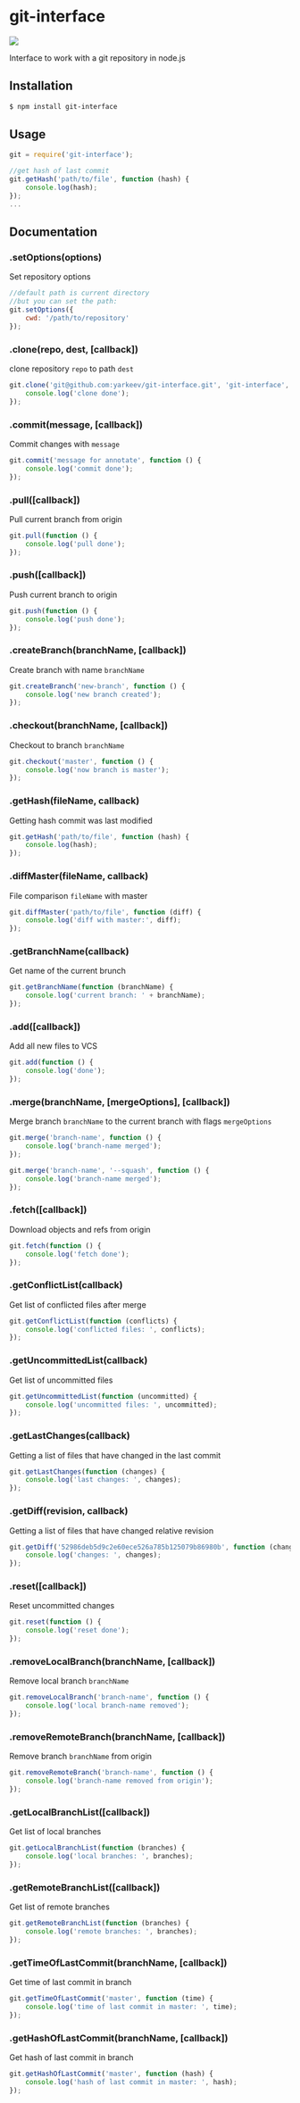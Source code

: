 # git-interface

![](http://s7.postimg.org/tz15stjaj/git_interface.png)

Interface to work with a git repository in node.js

## Installation

```bash
$ npm install git-interface
```

## Usage

```js
git = require('git-interface');

//get hash of last commit
git.getHash('path/to/file', function (hash) {
	console.log(hash);
});
...
```

## Documentation

### .setOptions(options)

Set repository options

```js
//default path is current directory
//but you can set the path:
git.setOptions({
	cwd: '/path/to/repository'
});
```

### .clone(repo, dest, [callback])

clone repository `repo` to path `dest`

```js
git.clone('git@github.com:yarkeev/git-interface.git', 'git-interface', function () {
	console.log('clone done');
});
```

### .commit(message, [callback])

Commit changes with `message`

```js
git.commit('message for annotate', function () {
	console.log('commit done');
});
```

### .pull([callback])

Pull current branch from origin

```js
git.pull(function () {
	console.log('pull done');
});
```

### .push([callback])

Push current branch to origin

```js
git.push(function () {
	console.log('push done');
});
```

### .createBranch(branchName, [callback])

Create branch with name `branchName`

```js
git.createBranch('new-branch', function () {
	console.log('new branch created');
});
```

### .checkout(branchName, [callback])

Checkout to branch `branchName`

```js
git.checkout('master', function () {
	console.log('now branch is master');
});
```

### .getHash(fileName, callback)

Getting hash commit was last modified

```js
git.getHash('path/to/file', function (hash) {
	console.log(hash);
});
```

### .diffMaster(fileName, callback)

File comparison `fileName` with master

```js
git.diffMaster('path/to/file', function (diff) {
	console.log('diff with master:', diff);
});
```

### .getBranchName(callback)

Get name of the current brunch

```js
git.getBranchName(function (branchName) {
	console.log('current branch: ' + branchName);
});
```

### .add([callback])

Add all new files to VCS

```js
git.add(function () {
	console.log('done');
});
```

### .merge(branchName, [mergeOptions], [callback])

Merge branch `branchName` to the current branch with flags `mergeOptions`

```js
git.merge('branch-name', function () {
	console.log('branch-name merged');
});
```
```js
git.merge('branch-name', '--squash', function () {
	console.log('branch-name merged');
});
```

### .fetch([callback])

Download objects and refs from origin

```js
git.fetch(function () {
	console.log('fetch done');
});
```

### .getConflictList(callback)

Get list of conflicted files after merge

```js
git.getConflictList(function (conflicts) {
	console.log('conflicted files: ', conflicts);
});
```

### .getUncommittedList(callback)

Get list of uncommitted files

```js
git.getUncommittedList(function (uncommitted) {
	console.log('uncommitted files: ', uncommitted);
});
```

### .getLastChanges(callback)

Getting a list of files that have changed in the last commit

```js
git.getLastChanges(function (changes) {
	console.log('last changes: ', changes);
});
```

### .getDiff(revision, callback)

Getting a list of files that have changed relative revision

```js
git.getDiff('52986deb5d9c2e60ece526a785b125079b86980b', function (changes) {
	console.log('changes: ', changes);
});
```

### .reset([callback])

Reset uncommitted changes

```js
git.reset(function () {
	console.log('reset done');
});
```

### .removeLocalBranch(branchName, [callback])

Remove local branch `branchName`

```js
git.removeLocalBranch('branch-name', function () {
	console.log('local branch-name removed');
});
```

### .removeRemoteBranch(branchName, [callback])

Remove branch `branchName` from origin

```js
git.removeRemoteBranch('branch-name', function () {
	console.log('branch-name removed from origin');
});
```

### .getLocalBranchList([callback])

Get list of local branches

```js
git.getLocalBranchList(function (branches) {
	console.log('local branches: ', branches);
});
```

### .getRemoteBranchList([callback])

Get list of remote branches

```js
git.getRemoteBranchList(function (branches) {
	console.log('remote branches: ', branches);
});
```

### .getTimeOfLastCommit(branchName, [callback])

Get time of last commit in branch

```js
git.getTimeOfLastCommit('master', function (time) {
	console.log('time of last commit in master: ', time);
});
```

### .getHashOfLastCommit(branchName, [callback])

Get hash of last commit in branch

```js
git.getHashOfLastCommit('master', function (hash) {
	console.log('hash of last commit in master: ', hash);
});
```

